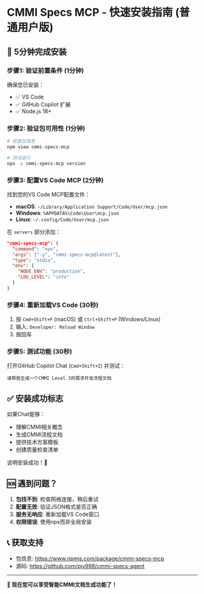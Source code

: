 # CMMI Specs MCP - 快速安装指南 (普通用户版)

## 🎯 5分钟完成安装

### 步骤1: 验证前置条件 (1分钟)

确保您已安装：
- ✅ VS Code 
- ✅ GitHub Copilot 扩展
- ✅ Node.js 18+

### 步骤2: 验证包可用性 (1分钟)

```bash
# 检查包信息
npm view cmmi-specs-mcp

# 测试运行
npx -y cmmi-specs-mcp version
```

### 步骤3: 配置VS Code MCP (2分钟)

找到您的VS Code MCP配置文件：
- **macOS**: `~/Library/Application Support/Code/User/mcp.json`
- **Windows**: `%APPDATA%\Code\User\mcp.json` 
- **Linux**: `~/.config/Code/User/mcp.json`

在 `servers` 部分添加：

```json
"cmmi-specs-mcp": {
  "command": "npx",
  "args": ["-y", "cmmi-specs-mcp@latest"],
  "type": "stdio",
  "env": {
    "NODE_ENV": "production",
    "LOG_LEVEL": "info"
  }
}
```

### 步骤4: 重新加载VS Code (30秒)

1. 按 `Cmd+Shift+P` (macOS) 或 `Ctrl+Shift+P` (Windows/Linux)
2. 输入: `Developer: Reload Window`
3. 按回车

### 步骤5: 测试功能 (30秒)

打开GitHub Copilot Chat (`Cmd+Shift+I`) 并测试：

```
请帮我生成一个CMMI Level 3的需求开发流程文档
```

## ✅ 安装成功标志

如果Chat能够：
- 理解CMMI相关概念
- 生成CMMI流程文档
- 提供技术方案模板
- 创建质量检查清单

说明安装成功！🎉

## 🆘 遇到问题？

1. **包找不到**: 检查网络连接，稍后重试
2. **配置无效**: 验证JSON格式是否正确
3. **服务无响应**: 重新加载VS Code窗口
4. **权限错误**: 使用npx而非全局安装

## 📞 获取支持

- 包信息: https://www.npmjs.com/package/cmmi-specs-mcp
- 源码: https://github.com/pjy998/cmmi-specs-agent

---

**🚀 现在您可以享受智能CMMI文档生成功能了！**
